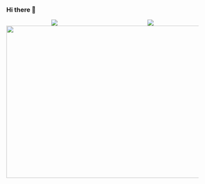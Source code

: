 ### Hi there 👋

<!--
**inory121/inory121** is a ✨ _special_ ✨ repository because its `README.md` (this file) appears on your GitHub profile.

Here are some ideas to get you started:

- 🔭 I’m currently working on ...
- 🌱 I’m currently learning ...
- 👯 I’m looking to collaborate on ...
- 🤔 I’m looking for help with ...
- 💬 Ask me about ...
- 📫 How to reach me: ...
- 😄 Pronouns: ...
- ⚡ Fun fact: ...
-->
<div style="display: flex;justify-content: space-around;padding: auto;">
	<img src="https://github-readme-stats.vercel.app/api/top-langs/?username=inory121&layout=compact" />
	<img src="https://inory.oss-cn-shanghai.aliyuncs.com/Just.Be.Friends.full.3181640.gif" /></div>
<div>
	<img width="600" height="400" src="https://github-widgetbox.vercel.app/api/skills?languages=js,java,python,html,css,c,bash,xml,json,yaml,mysql,solidity,sass,markdown" />
</div>
